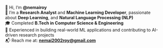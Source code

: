 👋 Hi, I’m **@nemairoy**  
🤖 I’m a **Research Analyst** and **Machine Learning Developer**, passionate about **Deep Learning**, and **Natural Language Processing (NLP)**  
🎓 Completed **B.Tech in Computer Science & Engineering**  
🧪 Experienced in building real-world ML applications and contributing to AI-driven research projects  
📬 Reach me at: **nemai2002roy@gmail.com**
